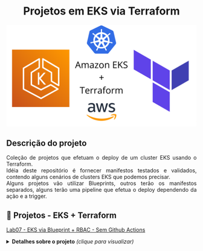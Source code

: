 
<h1 align="center"> Projetos em EKS via Terraform </h1>

![Amazon EKS + Terraform](https://github.com/fernandomullerjr/eks-via-terraform-github-actions/blob/main/outros-materiais/imagens/amazon-eks-plus-terraform.png?raw=true)


## Descrição do projeto 

<p align="justify">
  Coleção de projetos que efetuam o deploy de um cluster EKS usando o Terraform.<br/>
  Idéia deste repositório é fornecer manifestos testados e validados, contendo alguns cenários de clusters EKS que podemos precisar.<br/>
  Alguns projetos vão utilizar Blueprints, outros terão os manifestos separados, alguns terão uma pipeline que efetua o deploy dependendo da ação e a trigger.<br/>
</p>


## :hammer: Projetos - EKS + Terraform

[Lab07 - EKS via Blueprint + RBAC - Sem Github Actions](07-eks-blueprint/README.md)
<details> 
  <summary><b>Detalhes sobre o projeto</b> <em>(clique para visualizar)</em></summary>
Projeto que cria um Cluster EKS via Terraform, usando Blueprint do EKS.<br/>
Já efetua a criação da estrutura de RBAC (ClusterRole, ClusterRoleBinding, ClusterRole), aplicando os devidos manifestos.<br/>
Também adiciona 2 usuários(usuário root e um usuário comum) como administradores, fazendo uso do "Teams", que é um recurso que facilita a criação de acesso ao cluster.<br/>
</details>